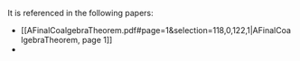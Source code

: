 It is referenced in the following papers:

- [[AFinalCoalgebraTheorem.pdf#page=1&selection=118,0,122,1|AFinalCoalgebraTheorem, page 1]]
- 